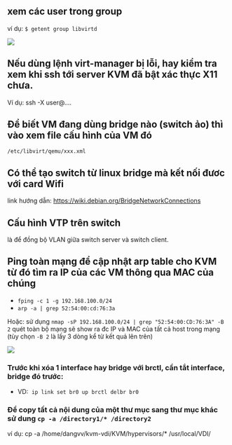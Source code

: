 ## xem các user trong group
ví dụ:
`$ getent group libvirtd`

<img src="https://i.imgur.com/mio2R9i.png">

## Nếu dùng lệnh virt-manager bị lỗi, hay kiểm tra xem khi ssh tới server KVM đã bật xác thực X11 chưa.
Ví dụ: ssh -X user@....

## Để biết VM đang dùng bridge nào (switch ảo) thì vào xem file cấu hình của VM đó 
`/etc/libvirt/qemu/xxx.xml`
## Có thể tạo switch từ linux bridge mà kết nối đươc với card Wifi
link hướng dẫn: https://wiki.debian.org/BridgeNetworkConnections

## Cấu hình VTP trên switch
là để đồng bộ VLAN giữa switch server và switch client. 

## Ping toàn mạng để cập nhật arp table cho KVM từ đó tìm ra IP của các VM thông qua MAC của chúng
- `fping -c 1 -g 192.168.100.0/24`
- `arp -a | grep 52:54:00:cd:76:3a`

Hoặc: sử dụng `nmap -sP 192.168.100.0/24 | grep "52:54:00:CD:76:3A" -B 2` quét toàn bộ mạng sẽ show ra đc IP và MAC của tất cả host trong mạng (tùy chọn `-B 2` là lấy 3 dòng kể từ kết quả lên trên)

<img src="https://i.imgur.com/tTfrdKJ.png">

### Trước khi xóa 1 interface hay bridge với brctl, cần tắt interface, bridge đó trước: 
- VD: 
  `ip link set br0 up`
  `brctl delbr br0`

### Để copy tất cả nội dung của một thư mục sang thư mục khác sử dung `cp -a /directory1/* /directory2`
ví dụ:  cp -a /home/dangvv/kvm-vdi/KVM/hypervisors/* /usr/local/VDI/
